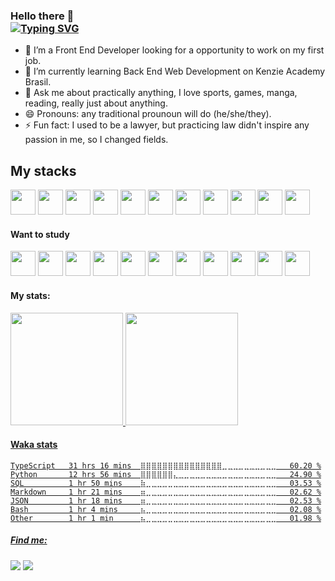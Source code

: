 ### Hello there 👋 <br> [![Typing SVG](https://readme-typing-svg.demolab.com?font=Fira+Code&weight=600&pause=1000&color=008080&multiline=true&width=435&lines=I'm+Lu%C3%ADs+Nunes;Or+CToH10)](https://git.io/typing-svg)
- 🔭 I’m a Front End Developer looking for a opportunity to work on my first job.
- 🌱 I’m currently learning Back End Web Development on Kenzie Academy Brasil.
- 💬 Ask me about practically anything, I love sports, games, manga, reading, really just about anything.
- 😄 Pronouns: any traditional prounoun will do (he/she/they).
- ⚡ Fun fact: I used to be a lawyer, but practicing law didn't inspire any passion in me, so I changed fields.

## My stacks


<section background-color="#fff">
<img src="https://cdn.jsdelivr.net/gh/devicons/devicon/icons/html5/html5-plain.svg" width="40" height="40"/> 
<img src="https://cdn.jsdelivr.net/gh/devicons/devicon/icons/css3/css3-plain.svg" width="40" height="40"/>    
<img src="https://cdn.jsdelivr.net/gh/devicons/devicon/icons/javascript/javascript-plain.svg" width="40" height="40"/>         
<img src="https://cdn.jsdelivr.net/gh/devicons/devicon/icons/typescript/typescript-plain.svg" width="40" height="40"/>                   
<img src="https://cdn.jsdelivr.net/gh/devicons/devicon/icons/react/react-original.svg" width="40" height="40"/>                       
<img src="https://cdn.jsdelivr.net/gh/devicons/devicon/icons/nodejs/nodejs-plain.svg" width="40" height="40"/>        
<img src="https://cdn.jsdelivr.net/gh/devicons/devicon/icons/express/express-original.svg" width="40" height="40"/>        
<img src="https://cdn.jsdelivr.net/gh/devicons/devicon/icons/postgresql/postgresql-plain.svg"width="40" height="40"/>    
<img src="https://cdn.jsdelivr.net/gh/devicons/devicon/icons/jest/jest-plain.svg" width="40" height="40"/>   
<img src="https://cdn.jsdelivr.net/gh/devicons/devicon/icons/github/github-original.svg" width="40" height="40"/>
<img src="https://cdn.jsdelivr.net/gh/devicons/devicon/icons/git/git-original.svg" width="40" height="40"/>
<section/>

           
            
          
          
#### Want to study
<section>
<img src="https://cdn.jsdelivr.net/gh/devicons/devicon/icons/python/python-plain.svg" width="40" height="40"/>      
<img src="https://cdn.jsdelivr.net/gh/devicons/devicon/icons/selenium/selenium-original.svg" width="40" height="40"/>
<img src="https://cdn.jsdelivr.net/gh/devicons/devicon/icons/vuejs/vuejs-plain.svg" width="40" height="40"/>       
<img src="https://cdn.jsdelivr.net/gh/devicons/devicon/icons/angularjs/angularjs-plain.svg" width="40" height="40"/>      
<img src="https://cdn.jsdelivr.net/gh/devicons/devicon/icons/amazonwebservices/amazonwebservices-original.svg" width="40" height="40"/>       
<img src="https://cdn.jsdelivr.net/gh/devicons/devicon/icons/flutter/flutter-plain.svg" width="40" height="40"/>      
<img src="https://cdn.jsdelivr.net/gh/devicons/devicon/icons/django/django-plain.svg" width="40" height="40"/>      
<img src="https://cdn.jsdelivr.net/gh/devicons/devicon/icons/docker/docker-plain.svg" width="40" height="40"/>    
<img src="https://cdn.jsdelivr.net/gh/devicons/devicon/icons/mongodb/mongodb-plain.svg" width="40" height="40"/>    
<img src="https://cdn.jsdelivr.net/gh/devicons/devicon/icons/nextjs/nextjs-line.svg" width="40" height="40"/>     
<img src="https://cdn.jsdelivr.net/gh/devicons/devicon/icons/php/php-plain.svg" width="40" height="40"/>
<section/>
                  
          
#### My stats:
<section>
<a href="https://github.com/CToH10">
<img height="180em" src="https://github-readme-stats.vercel.app/api/top-langs/?username=CToH10&layout=compact&langs_count=7&theme=dracula"/>
<img height="180em" src="https://github-readme-stats.vercel.app/api?username=CToH10&show_icons=true&theme=dracula&include_all_commits=true&count_private=true"/>
</section>
           
#### Waka stats
<!--START_SECTION:waka-->

```text
TypeScript   31 hrs 16 mins  ⣿⣿⣿⣿⣿⣿⣿⣿⣿⣿⣿⣿⣿⣿⣿⣀⣀⣀⣀⣀⣀⣀⣀⣀⣀   60.20 %
Python       12 hrs 56 mins  ⣿⣿⣿⣿⣿⣿⣄⣀⣀⣀⣀⣀⣀⣀⣀⣀⣀⣀⣀⣀⣀⣀⣀⣀⣀   24.90 %
SQL          1 hr 50 mins    ⣷⣀⣀⣀⣀⣀⣀⣀⣀⣀⣀⣀⣀⣀⣀⣀⣀⣀⣀⣀⣀⣀⣀⣀⣀   03.53 %
Markdown     1 hr 21 mins    ⣶⣀⣀⣀⣀⣀⣀⣀⣀⣀⣀⣀⣀⣀⣀⣀⣀⣀⣀⣀⣀⣀⣀⣀⣀   02.62 %
JSON         1 hr 18 mins    ⣶⣀⣀⣀⣀⣀⣀⣀⣀⣀⣀⣀⣀⣀⣀⣀⣀⣀⣀⣀⣀⣀⣀⣀⣀   02.53 %
Bash         1 hr 4 mins     ⣦⣀⣀⣀⣀⣀⣀⣀⣀⣀⣀⣀⣀⣀⣀⣀⣀⣀⣀⣀⣀⣀⣀⣀⣀   02.08 %
Other        1 hr 1 min      ⣦⣀⣀⣀⣀⣀⣀⣀⣀⣀⣀⣀⣀⣀⣀⣀⣀⣀⣀⣀⣀⣀⣀⣀⣀   01.98 %
```

<!--END_SECTION:waka-->
          
##### Find me:
<a href="https://www.linkedin.com/in/luisnunesdev/" target="_blank"><img src="https://img.shields.io/badge/-LinkedIn-%230077B5?style=for-the-badge&logo=linkedin&logoColor=white" target="_blank"></a>
<a href = "mailto:devluisnunes@gmail.com"><img src="https://img.shields.io/badge/Gmail-D14836?style=for-the-badge&logo=gmail&logoColor=white" target="_blank"></a>
